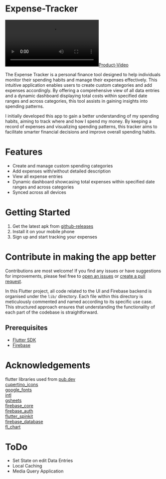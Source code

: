 # Expense-Tracker

[![Product-Video](assets/readme/product-video.mp4)](https://github.com/DILPREET1910/expense-tracker/releases)

The Expense Tracker is a personal finance tool designed to help individuals monitor their spending habits and manage their expenses effectively. This intuitive application enables users to create custom categories and add expenses accordingly. By offering a comprehensive view of all data entries and a dynamic dashboard displaying total costs within specified date ranges and across categories, this tool assists in gaining insights into spending patterns.

I initially developed this app to gain a better understanding of my spending habits, aiming to track where and how I spend my money. By keeping a record of expenses and visualizing spending patterns, this tracker aims to facilitate smarter financial decisions and improve overall spending habits.

# Features
- Create and manage custom spending categories
- Add expenses with/without detailed description 
- View all expense entries
- Dynamic dashboard showcasing total expenses within specified date ranges and across categories
- Synced across all devices

# Getting Started
1. Get the latest apk from [github-releases](https://github.com/DILPREET1910/expense-tracker/releases)
2. Install it on your mobile phone
3. Sign up and start tracking your expenses

# Contribute in making the app better
Contributions are most welcome! If you find any issues or have suggestions for improvements, please feel free to [open an issues](https://github.com/DILPREET1910/expense-tracker/issues) or [create a pull request](https://github.com/DILPREET1910/expense-tracker/pulls).

In this Flutter project, all code related to the UI and Firebase backend is organised under the `lib/` directory. Each file within this directory is meticulously commented and named according to its specific use case. This structured approach ensures that understanding the functionality of each part of the codebase is straightforward.

## Prerequisites

- [Flutter SDK](https://docs.flutter.dev/get-started/install)
- [Firebase](https://firebase.google.com/)

# Acknowledgements

flutter libraries used from [pub.dev](pub.dev)\
[cupertino_icons](https://pub.dev/packages/cupertino_icons)\
[google_fonts](https://pub.dev/packages/google_fonts)\
[intl](https://pub.dev/packages/intl)\
[gsheets](https://pub.dev/packages/gsheets)\
[firebase_core](https://pub.dev/packages/firebase_core)\
[firebase_auth](https://pub.dev/packages/firebase_auth)\
[flutter_spinkit](https://pub.dev/packages/flutter_spinkit)\
[firebase_database](https://pub.dev/packages/firebase_database)\
[fl_chart](https://pub.dev/packages/fl_chart)

# ToDo
- Set State on edit Data Entries
- Local Caching
- Media Query Application

